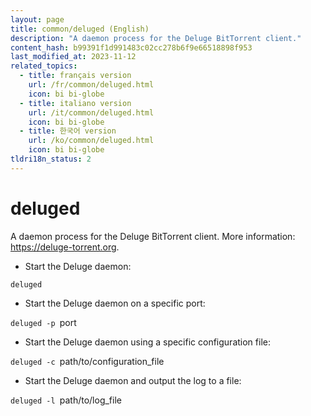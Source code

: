 ```yaml
---
layout: page
title: common/deluged (English)
description: "A daemon process for the Deluge BitTorrent client."
content_hash: b99391f1d991483c02cc278b6f9e66518898f953
last_modified_at: 2023-11-12
related_topics:
  - title: français version
    url: /fr/common/deluged.html
    icon: bi bi-globe
  - title: italiano version
    url: /it/common/deluged.html
    icon: bi bi-globe
  - title: 한국어 version
    url: /ko/common/deluged.html
    icon: bi bi-globe
tldri18n_status: 2
---
```

# deluged

A daemon process for the Deluge BitTorrent client.
More information: <https://deluge-torrent.org>.

- Start the Deluge daemon:

`deluged`

- Start the Deluge daemon on a specific port:

`deluged -p `<span class="tldr-var badge badge-pill bg-dark-lm bg-white-dm text-white-lm text-dark-dm font-weight-bold">port</span>

- Start the Deluge daemon using a specific configuration file:

`deluged -c `<span class="tldr-var badge badge-pill bg-dark-lm bg-white-dm text-white-lm text-dark-dm font-weight-bold">path/to/configuration_file</span>

- Start the Deluge daemon and output the log to a file:

`deluged -l `<span class="tldr-var badge badge-pill bg-dark-lm bg-white-dm text-white-lm text-dark-dm font-weight-bold">path/to/log_file</span>
